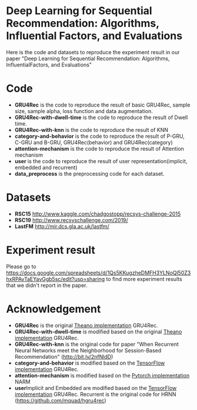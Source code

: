 # Deep Learning for Sequential Recommendation: Algorithms, Influential Factors, and Evaluations
Here is the code and datasets to reproduce the experiment result in our paper "Deep Learning for Sequential Recommendation: Algorithms, InfluentialFactors, and Evaluations"
# Code
- **GRU4Rec** is the code to reproduce the result of basic GRU4Rec, sample size, sample alpha, loss function and data augmentation. 
- **GRU4Rec-with-dwell-time** is the code to reproduce the result of Dwell time.
- **GRU4Rec-with-knn** is the code to reproduce the result of KNN
- **category-and-behavior** is the code to reproduce the result of P-GRU, C-GRU and B-GRU, GRU4Rec(behavior) and GRU4Rec(category)
- **attention-mechanism** is the code to reproduce the result of Attention mechanism
- **user** is the code to reproduce the result of user representation(implicit, embedded and recurrent)
- **data_preprocess** is the preprocessing code for each dataset.
# Datasets
- **RSC15** http://www.kaggle.com/chadgostopp/recsys-challenge-2015
- **RSC19** http://www.recsyschallenge.com/2019/
- **LastFM** http://mir.dcs.gla.ac.uk/lastfm/
# Experiment result
Please go to https://docs.google.com/spreadsheets/d/1Qs5KKugzheDMFH3YLNoQl50Z3hxRPAvTaEYavGgb5sc/edit?usp=sharing to find more experiment results that we didn't report in the paper.

# Acknowledgement
- **GRU4Rec** is the original [Theano implementation](https://github.com/hidasib/GRU4Rec) GRU4Rec.
- **GRU4Rec-with-dwell-time** is modified based on the original [Theano implementation](https://github.com/hidasib/GRU4Rec) GRU4Rec.
- **GRU4Rec-with-knn** is the original code for paper "When Recurrent Neural Networks meet the Neighborhood for
Session-Based Recommendation" (http://bit.ly/2nfNldD)
- **category-and-behavior** is modified based on the [TensorFlow implementation](https://github.com/Songweiping/GRU4Rec_TensorFlow) GRU4Rec.
- **attention-mechanism** is modified based on the [Pytorch implementation](https://github.com/Wang-Shuo/Neural-Attentive-Session-Based-Recommendation-PyTorch) NARM 
- **user**Implicit and Embedded are modified based on the [TensorFlow implementation](https://github.com/Songweiping/GRU4Rec_TensorFlow) GRU4Rec.
Recurrent is the original code for HRNN (https://github.com/mquad/hgru4rec)
